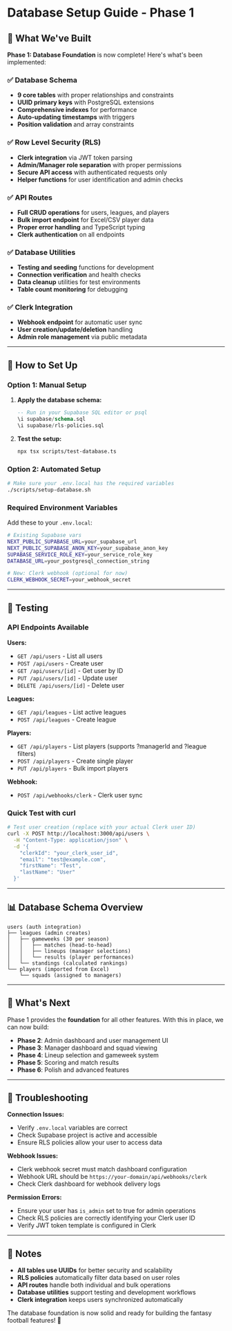 # Database Setup Guide - Phase 1

## 🎯 What We've Built

**Phase 1: Database Foundation** is now complete! Here's what's been implemented:

### ✅ Database Schema
- **9 core tables** with proper relationships and constraints
- **UUID primary keys** with PostgreSQL extensions
- **Comprehensive indexes** for performance
- **Auto-updating timestamps** with triggers
- **Position validation** and array constraints

### ✅ Row Level Security (RLS)
- **Clerk integration** via JWT token parsing
- **Admin/Manager role separation** with proper permissions
- **Secure API access** with authenticated requests only
- **Helper functions** for user identification and admin checks

### ✅ API Routes
- **Full CRUD operations** for users, leagues, and players
- **Bulk import endpoint** for Excel/CSV player data
- **Proper error handling** and TypeScript typing
- **Clerk authentication** on all endpoints

### ✅ Database Utilities
- **Testing and seeding** functions for development
- **Connection verification** and health checks
- **Data cleanup** utilities for test environments
- **Table count monitoring** for debugging

### ✅ Clerk Integration
- **Webhook endpoint** for automatic user sync
- **User creation/update/deletion** handling
- **Admin role management** via public metadata

---

## 🚀 How to Set Up

### Option 1: Manual Setup

1. **Apply the database schema:**
   ```sql
   -- Run in your Supabase SQL editor or psql
   \i supabase/schema.sql
   \i supabase/rls-policies.sql
   ```

2. **Test the setup:**
   ```bash
   npx tsx scripts/test-database.ts
   ```

### Option 2: Automated Setup

```bash
# Make sure your .env.local has the required variables
./scripts/setup-database.sh
```

### Required Environment Variables

Add these to your `.env.local`:

```bash
# Existing Supabase vars
NEXT_PUBLIC_SUPABASE_URL=your_supabase_url
NEXT_PUBLIC_SUPABASE_ANON_KEY=your_supabase_anon_key
SUPABASE_SERVICE_ROLE_KEY=your_service_role_key
DATABASE_URL=your_postgresql_connection_string

# New: Clerk webhook (optional for now)
CLERK_WEBHOOK_SECRET=your_webhook_secret
```

---

## 🧪 Testing

### API Endpoints Available

**Users:**
- `GET /api/users` - List all users
- `POST /api/users` - Create user
- `GET /api/users/[id]` - Get user by ID
- `PUT /api/users/[id]` - Update user
- `DELETE /api/users/[id]` - Delete user

**Leagues:**
- `GET /api/leagues` - List active leagues
- `POST /api/leagues` - Create league

**Players:**
- `GET /api/players` - List players (supports ?managerId and ?league filters)
- `POST /api/players` - Create single player
- `PUT /api/players` - Bulk import players

**Webhook:**
- `POST /api/webhooks/clerk` - Clerk user sync

### Quick Test with curl

```bash
# Test user creation (replace with your actual Clerk user ID)
curl -X POST http://localhost:3000/api/users \
  -H "Content-Type: application/json" \
  -d '{
    "clerkId": "your_clerk_user_id",
    "email": "test@example.com",
    "firstName": "Test",
    "lastName": "User"
  }'
```

---

## 📊 Database Schema Overview

```
users (auth integration)
├── leagues (admin creates)
│   ├── gameweeks (30 per season)
│   │   ├── matches (head-to-head)
│   │   ├── lineups (manager selections)
│   │   └── results (player performances)
│   └── standings (calculated rankings)
└── players (imported from Excel)
    └── squads (assigned to managers)
```

---

## 🔧 What's Next

Phase 1 provides the **foundation** for all other features. With this in place, we can now build:

- **Phase 2**: Admin dashboard and user management UI
- **Phase 3**: Manager dashboard and squad viewing
- **Phase 4**: Lineup selection and gameweek system
- **Phase 5**: Scoring and match results
- **Phase 6**: Polish and advanced features

---

## 🐛 Troubleshooting

**Connection Issues:**
- Verify `.env.local` variables are correct
- Check Supabase project is active and accessible
- Ensure RLS policies allow your user to access data

**Webhook Issues:**
- Clerk webhook secret must match dashboard configuration
- Webhook URL should be `https://your-domain/api/webhooks/clerk`
- Check Clerk dashboard for webhook delivery logs

**Permission Errors:**
- Ensure your user has `is_admin` set to true for admin operations
- Check RLS policies are correctly identifying your Clerk user ID
- Verify JWT token template is configured in Clerk

---

## 📝 Notes

- **All tables use UUIDs** for better security and scalability
- **RLS policies** automatically filter data based on user roles
- **API routes** handle both individual and bulk operations
- **Database utilities** support testing and development workflows
- **Clerk integration** keeps users synchronized automatically

The database foundation is now solid and ready for building the fantasy football features! 🏈